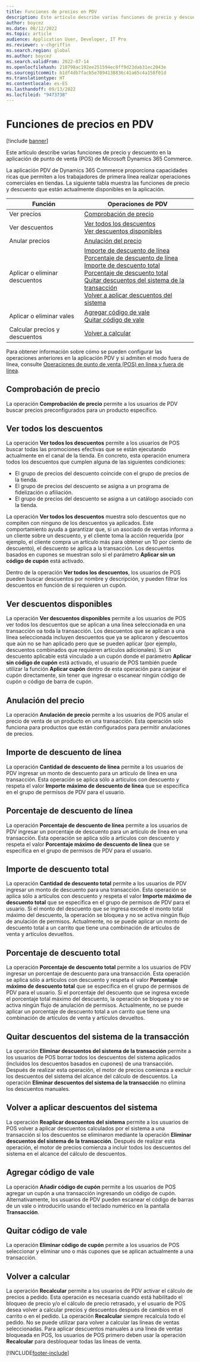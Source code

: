 ```yaml
---
title: Funciones de precios en PDV
description: Este artículo describe varias funciones de precio y descuento en la aplicación de punto de venta (POS) de Microsoft Dynamics 365 Commerce.
author: boycez
ms.date: 08/12/2022
ms.topic: article
audience: Application User, Developer, IT Pro
ms.reviewer: v-chgriffin
ms.search.region: global
ms.author: boycez
ms.search.validFrom: 2022-07-14
ms.openlocfilehash: 210798ac192ee251594ec8ff9d23dab31ec2043e
ms.sourcegitcommit: b1df4db7facb5e7094138836c41a65c4a158f01d
ms.translationtype: HT
ms.contentlocale: es-ES
ms.lasthandoff: 09/13/2022
ms.locfileid: "9473738"
---
```

# <a name="pricing-functions-in-pos"></a>Funciones de precios en PDV

[!include [banner](includes/banner.md)]

Este artículo describe varias funciones de precio y descuento en la aplicación de punto de venta (POS) de Microsoft Dynamics 365 Commerce.

La aplicación PDV de Dynamics 365 Commerce proporciona capacidades ricas que permiten a los trabajadores de primera línea realizar operaciones comerciales en tiendas. La siguiente tabla muestra las funciones de precio y descuento que están actualmente disponibles en la aplicación.

| Función                       | Operaciones de PDV |
|--------------------------------|----------------|
| Ver precios                    | [Comprobación de precio](#price-check) |
| Ver descuentos                 | [Ver todos los descuentos](#view-all-discounts)<br>[Ver descuentos disponibles](#view-available-discounts) |
| Anular precios                | [Anulación del precio](#price-override) |
| Aplicar o eliminar descuentos      | [Importe de descuento de línea](#line-discount-amount)<br>[Porcentaje de descuento de línea](#line-discount-percent)<br>[Importe de descuento total](#total-discount-amount)<br>[Porcentaje de descuento total](#total-discount-percent)<br>[Quitar descuentos del sistema de la transacción](#remove-system-discounts-from-transaction)<br>[Volver a aplicar descuentos del sistema](#reapply-system-discounts) |
| Aplicar o eliminar vales        | [Agregar código de vale](#add-coupon-code)<br>[Quitar código de vale](#remove-coupon-code) |
| Calcular precios y descuentos | [Volver a calcular](#recalculate) |

Para obtener información sobre cómo se pueden configurar las operaciones anteriores en la aplicación PDV y si admiten el modo fuera de línea, consulte [Operaciones de punto de venta (POS) en línea y fuera de línea](pos-operations.md).

## <a name="price-check"></a>Comprobación de precio

La operación **Comprobación de precio** permite a los usuarios de PDV buscar precios preconfigurados para un producto específico.

## <a name="view-all-discounts"></a>Ver todos los descuentos

La operación **Ver todos los descuentos** permite a los usuarios de POS buscar todas las promociones efectivas que se están ejecutando actualmente en el canal de la tienda. En concreto, esta operación enumera todos los descuentos que cumplen alguna de las siguientes condiciones:

- El grupo de precios del descuento coincide con el grupo de precios de la tienda.
- El grupo de precios del descuento se asigna a un programa de fidelización o afiliación.
- El grupo de precios del descuento se asigna a un catálogo asociado con la tienda.

La operación **Ver todos los descuentos** muestra solo descuentos que no compiten con ninguno de los descuentos ya aplicados. Este comportamiento ayuda a garantizar que, si un asociado de ventas informa a un cliente sobre un descuento, y el cliente toma la acción requerida (por ejemplo, el cliente compra un artículo más para obtener un 10 por ciento de descuento), el descuento se aplica a la transacción. Los descuentos basados en cupones se muestran solo si el parámetro **Aplicar sin un código de cupón** está activado.

Dentro de la operación **Ver todos los descuentos**, los usuarios de POS pueden buscar descuentos por nombre y descripción, y pueden filtrar los descuentos en función de si requieren un cupón.

## <a name="view-available-discounts"></a>Ver descuentos disponibles

La operación **Ver descuentos disponibles** permite a los usuarios de POS ver todos los descuentos que se aplican a una línea seleccionada en una transacción oa toda la transacción. Los descuentos que se aplican a una línea seleccionada incluyen descuentos que ya se aplicaron y descuentos que aún no se han aplicado pero que se pueden aplicar (por ejemplo, descuentos combinados que requieren artículos adicionales). Si un descuento aplicable está vinculado a un cupón donde el parámetro **Aplicar sin código de cupón** está activado, el usuario de POS también puede utilizar la función **Aplicar cupón** dentro de esta operación para canjear el cupón directamente, sin tener que ingresar o escanear ningún código de cupón o código de barra de cupón.

## <a name="price-override"></a>Anulación del precio

La operación **Anulación de precio** permite a los usuarios de POS anular el precio de venta de un producto en una transacción. Esta operación solo funciona para productos que están configurados para permitir anulaciones de precios.

## <a name="line-discount-amount"></a>Importe de descuento de línea

La operación **Cantidad de descuento de línea** permite a los usuarios de PDV ingresar un monto de descuento para un artículo de línea en una transacción. Esta operación se aplica sólo a artículos con descuento y respeta el valor **Importe máximo de descuento de línea** que se especifica en el grupo de permisos de PDV para el usuario.

## <a name="line-discount-percent"></a>Porcentaje de descuento de línea

La operación **Porcentaje de descuento de línea** permite a los usuarios de PDV ingresar un porcentaje de descuento para un artículo de línea en una transacción. Esta operación se aplica sólo a artículos con descuento y respeta el valor **Porcentaje máximo de descuento de línea** que se especifica en el grupo de permisos de PDV para el usuario.

## <a name="total-discount-amount"></a>Importe de descuento total

La operación **Cantidad de descuento total** permite a los usuarios de PDV ingresar un monto de descuento para una transacción. Esta operación se aplica sólo a artículos con descuento y respeta el valor **Importe máximo de descuento total** que se especifica en el grupo de permisos de PDV para el usuario. Si el monto del descuento que se ingresa excede el monto total máximo del descuento, la operación se bloquea y no se activa ningún flujo de anulación de permisos. Actualmente, no se puede aplicar un monto de descuento total a un carrito que tiene una combinación de artículos de venta y artículos devueltos.

## <a name="total-discount-percent"></a>Porcentaje de descuento total

La operación **Porcentaje de descuento total** permite a los usuarios de PDV ingresar un porcentaje de descuento para una transacción. Esta operación se aplica sólo a artículos con descuento y respeta el valor **Porcentaje máximo de descuento total** que se especifica en el grupo de permisos de PDV para el usuario. Si el porcentaje del descuento que se ingresa excede el porcentaje total máximo del descuento, la operación se bloquea y no se activa ningún flujo de anulación de permisos. Actualmente, no se puede aplicar un porcentaje de descuento total a un carrito que tiene una combinación de artículos de venta y artículos devueltos.

## <a name="remove-system-discounts-from-transaction"></a>Quitar descuentos del sistema de la transacción

La operación **Eliminar descuentos del sistema de la transacción** permite a los usuarios de POS borrar todos los descuentos del sistema aplicados (incluidos los descuentos basados en cupones) de una transacción. Después de realizar esta operación, el motor de precios comienza a excluir los descuentos del sistema del alcance del cálculo de descuentos. La operación **Eliminar descuentos del sistema de la transacción** no elimina los descuentos manuales.

## <a name="reapply-system-discounts"></a>Volver a aplicar descuentos del sistema

La operación **Reaplicar descuentos del sistema** permite a los usuarios de POS volver a aplicar descuentos calculados por el sistema a una transacción si los descuentos se eliminaron mediante la operación **Eliminar descuentos del sistema de la transacción**. Después de realizar esta operación, el motor de precios comienza a incluir todos los descuentos del sistema en el alcance del cálculo de descuentos.

## <a name="add-coupon-code"></a>Agregar código de vale

La operación **Añadir código de cupón** permite a los usuarios de POS agregar un cupón a una transacción ingresando un código de cupón. Alternativamente, los usuarios de PDV pueden escanear el código de barras de un vale o introducirlo usando el teclado numérico en la pantalla **Transacción**.

## <a name="remove-coupon-code"></a>Quitar código de vale

La operación **Eliminar código de cupón** permite a los usuarios de POS seleccionar y eliminar uno o más cupones que se aplican actualmente a una transacción.

## <a name="recalculate"></a>Volver a calcular

La operación **Recalcular** permite a los usuarios de PDV activar el cálculo de precios a pedido. Esta operación es necesaria cuando está habilitado el bloqueo de precio y/o el cálculo de precio retrasado, y el usuario de POS desea volver a calcular precios y descuentos después de cambios en el carrito o en el pedido. La operación **Recalcular** siempre recalcula todo el pedido. No se puede utilizar para volver a calcular las líneas de ventas seleccionadas. Para aplicar descuentos manuales a una línea de ventas bloqueada en POS, los usuarios de POS primero deben usar la operación **Recalcular** para desbloquear todas las líneas de venta.

[!INCLUDE[footer-include](../includes/footer-banner.md)]
